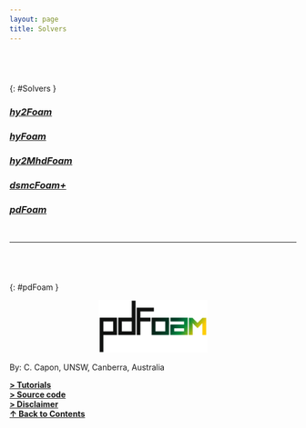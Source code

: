 ```yaml
---
layout: page
title: Solvers
---
```


## &nbsp;
{: #Solvers }
### [_**hy2Foam**_](https://vincentcasseau.github.io/solvers-hy2foam/)  
### [_**hyFoam**_](https://vincentcasseau.github.io/solvers-hyfoam/)  
### [_**hy2MhdFoam**_](https://vincentcasseau.github.io/solvers-hy2mhdfoam/)
### [_**dsmcFoam+**_](https://vincentcasseau.github.io/solvers-dsmcfoam/)
### [_**pdFoam**_](https://vincentcasseau.github.io/solvers-pdfoam/)

<br>
  
--- 

###### &nbsp;
{: #pdFoam }
<p align="center">
  <img src="/docs/img/logos/pdFoamLogo.png" width="190"/>
</p>

By: C. Capon, UNSW, Canberra, Australia  

[**> Tutorials**](https://vincentcasseau.github.io/tutos-pdfoam/)  
[**> Source code**](https://github.com/vincentcasseau/hyStrath/tree/master/applications/solvers/hybridMethods/pdFoam)  
[**> Disclaimer**](https://vincentcasseau.github.io/disclaimer/)  
[**&#x2191; Back to Contents**](#Solvers)

